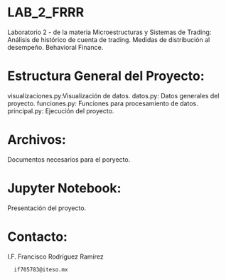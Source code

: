 # LAB_2_FRRR
Laboratorio 2 - de la materia Microestructuras y Sistemas de Trading: Análisis de histórico de cuenta de trading. Medidas de distribución al desempeño. Behavioral Finance.

# Estructura General del Proyecto: 

  visualizaciones.py:Visualización de datos. 
  datos.py: Datos generales del proyecto.
  funciones.py: Funciones para procesamiento de datos. 
  principal.py: Ejecución del proyecto.
  
# Archivos: 
  Documentos necesarios para el poryecto. 
 
# Jupyter Notebook:
  Presentación del proyecto.
  
  
# Contacto:
  I.F. Francisco Rodríguez Ramírez 
  
      if705783@iteso.mx
  
